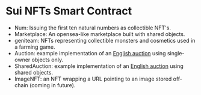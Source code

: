 # Sui NFTs Smart Contract

* Num: Issuing the first ten natural numbers as collectible NFT's.
* Marketplace: An opensea-like marketplace built with shared objects.
* geniteam: NFTs representing collectible monsters and cosmetics used in a farming game.
* Auction: example implementation of an [English auction](https://en.wikipedia.org/wiki/English_auction) using single-owner objects only.
* SharedAuction: example implementation of an [English auction](https://en.wikipedia.org/wiki/English_auction) using shared objects.
* ImageNFT: an NFT wrapping a URL pointing to an image stored off-chain (coming in future).
